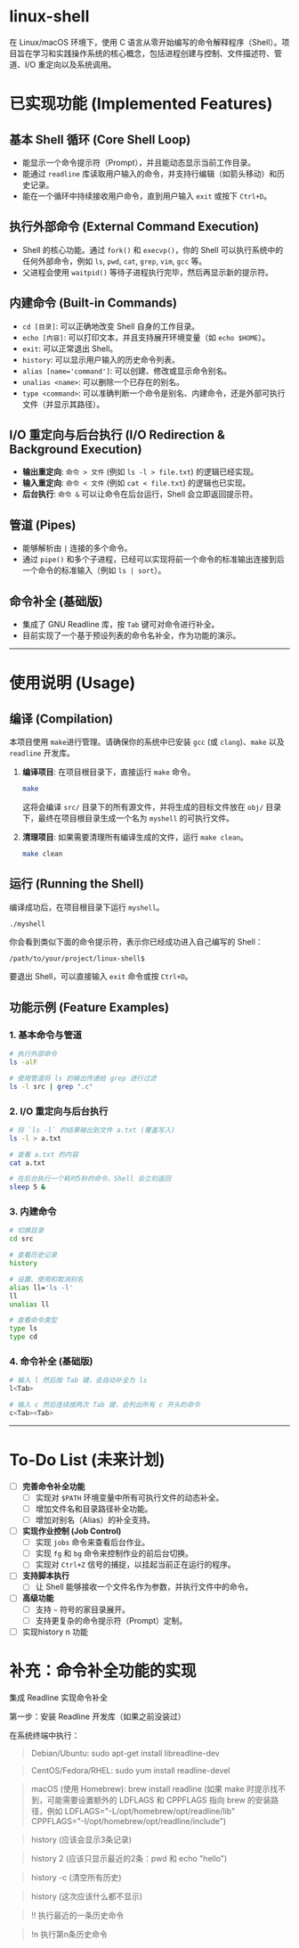 # linux-shell

在 Linux/macOS 环境下，使用 C 语言从零开始编写的命令解释程序（Shell）。项目旨在学习和实践操作系统的核心概念，包括进程创建与控制、文件描述符、管道、I/O 重定向以及系统调用。

# 已实现功能 (Implemented Features)

## 基本 Shell 循环 (Core Shell Loop)

  * 能显示一个命令提示符（Prompt），并且能动态显示当前工作目录。
  * 能通过 `readline` 库读取用户输入的命令，并支持行编辑（如箭头移动）和历史记录。
  * 能在一个循环中持续接收用户命令，直到用户输入 `exit` 或按下 `Ctrl+D`。

## 执行外部命令 (External Command Execution)

  * Shell 的核心功能。通过 `fork()` 和 `execvp()`，你的 Shell 可以执行系统中的任何外部命令，例如 `ls`, `pwd`, `cat`, `grep`, `vim`, `gcc` 等。
  * 父进程会使用 `waitpid()` 等待子进程执行完毕，然后再显示新的提示符。

## 内建命令 (Built-in Commands)

  * `cd [目录]`: 可以正确地改变 Shell 自身的工作目录。
  * `echo [内容]`: 可以打印文本，并且支持展开环境变量（如 `echo $HOME`）。
  * `exit`: 可以正常退出 Shell。
  * `history`: 可以显示用户输入的历史命令列表。
  * `alias [name='command']`: 可以创建、修改或显示命令别名。
  * `unalias <name>`: 可以删除一个已存在的别名。
  * `type <command>`: 可以准确判断一个命令是别名、内建命令，还是外部可执行文件（并显示其路径）。

## I/O 重定向与后台执行 (I/O Redirection & Background Execution)

  * **输出重定向**: `命令 > 文件` (例如 `ls -l > file.txt`) 的逻辑已经实现。
  * **输入重定向**: `命令 < 文件` (例如 `cat < file.txt`) 的逻辑也已实现。
  * **后台执行**: `命令 &` 可以让命令在后台运行，Shell 会立即返回提示符。

## 管道 (Pipes)

  * 能够解析由 `|` 连接的多个命令。
  * 通过 `pipe()` 和多个子进程，已经可以实现将前一个命令的标准输出连接到后一个命令的标准输入（例如 `ls | sort`）。

## 命令补全 (基础版)

  * 集成了 GNU Readline 库，按 `Tab` 键可对命令进行补全。
  * 目前实现了一个基于预设列表的命令名补全，作为功能的演示。

-----

# 使用说明 (Usage)

## 编译 (Compilation)

本项目使用 `make`进行管理。请确保你的系统中已安装 `gcc` (或 `clang`)、`make` 以及 `readline` 开发库。

1.  **编译项目**:
    在项目根目录下，直接运行 `make` 命令。

    ```bash
    make
    ```

    这将会编译 `src/` 目录下的所有源文件，并将生成的目标文件放在 `obj/` 目录下，最终在项目根目录生成一个名为 `myshell` 的可执行文件。

2.  **清理项目**:
    如果需要清理所有编译生成的文件，运行 `make clean`。

    ```bash
    make clean
    ```

## 运行 (Running the Shell)

编译成功后，在项目根目录下运行 `myshell`。

```bash
./myshell
```

你会看到类似下面的命令提示符，表示你已经成功进入自己编写的 Shell：

```
/path/to/your/project/linux-shell$
```

要退出 Shell，可以直接输入 `exit` 命令或按 `Ctrl+D`。

## 功能示例 (Feature Examples)

### 1\. 基本命令与管道

```bash
# 执行外部命令
ls -alF

# 使用管道将 ls 的输出传递给 grep 进行过滤
ls -l src | grep ".c"
```

### 2\. I/O 重定向与后台执行

```bash
# 将 `ls -l` 的结果输出到文件 a.txt (覆盖写入)
ls -l > a.txt

# 查看 a.txt 的内容
cat a.txt

# 在后台执行一个耗时5秒的命令，Shell 会立刻返回
sleep 5 &
```

### 3\. 内建命令

```bash
# 切换目录
cd src

# 查看历史记录
history

# 设置、使用和取消别名
alias ll='ls -l'
ll
unalias ll

# 查看命令类型
type ls
type cd
```

### 4\. 命令补全 (基础版)

```bash
# 输入 l 然后按 Tab 键，会自动补全为 ls
l<Tab>

# 输入 c 然后连续按两次 Tab 键，会列出所有 c 开头的命令
c<Tab><Tab>
```

-----

# To-Do List (未来计划)

  - [ ] **完善命令补全功能**
      - [ ] 实现对 `$PATH` 环境变量中所有可执行文件的动态补全。
      - [ ] 增加文件名和目录路径补全功能。
      - [ ] 增加对别名（Alias）的补全支持。
  - [ ] **实现作业控制 (Job Control)**
      - [ ] 实现 `jobs` 命令来查看后台作业。
    <!-- end list -->
      * [ ] 实现 `fg` 和 `bg` 命令来控制作业的前后台切换。
      * [ ] 实现对 `Ctrl+Z` 信号的捕捉，以挂起当前正在运行的程序。
  - [ ] **支持脚本执行**
      - [ ] 让 Shell 能够接收一个文件名作为参数，并执行文件中的命令。
  - [ ] **高级功能**
      * [ ] 支持 `~` 符号的家目录展开。
      * [ ] 支持更复杂的命令提示符（Prompt）定制。
  - [ ] 实现history n 功能

# 补充：命令补全功能的实现
集成 Readline 实现命令补全

第一步：安装 Readline 开发库（如果之前没装过）

在系统终端中执行：

> Debian/Ubuntu: sudo apt-get install libreadline-dev

> CentOS/Fedora/RHEL: sudo yum install readline-devel

> macOS (使用 Homebrew): brew install readline (如果 make 时提示找不到，可能需要设置额外的 LDFLAGS 和 CPPFLAGS 指向 brew 的安装路径，例如 LDFLAGS="-L/opt/homebrew/opt/readline/lib" CPPFLAGS="-I/opt/homebrew/opt/readline/include")

  > history (应该会显示3条记录)
  
  > history 2 (应该只显示最近的2条：pwd 和 echo "hello")
  
  > history -c (清空所有历史)
  
  > history (这次应该什么都不显示)

  > !! 执行最近的一条历史命令
  
  > !n 执行第n条历史命令